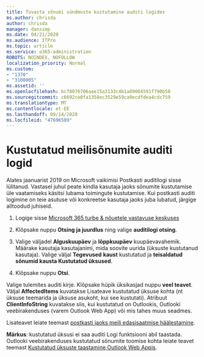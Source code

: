 ```yaml
---
title: Tuvasta sõnumi sündmuste kustutamine auditi logides
ms.author: chrisda
author: chrisda
manager: dansimp
ms.date: 04/21/2020
ms.audience: ITPro
ms.topic: article
ms.service: o365-administration
ROBOTS: NOINDEX, NOFOLLOW
localization_priority: Normal
ms.custom:
- "1370"
- "3100005"
ms.assetid: ''
ms.openlocfilehash: bc78076706aee15a3133c4b1a89064591f790b58
ms.sourcegitcommit: c6692ce0fa1358ec3529e59ca0ecdfdea4cdc759
ms.translationtype: MT
ms.contentlocale: et-EE
ms.lasthandoff: 09/14/2020
ms.locfileid: "47696509"
---
```

# <a name="audit-logs-for-deleted-email-messages"></a>Kustutatud meilisõnumite auditi logid

Alates jaanuarist 2019 on Microsoft vaikimisi Postkasti auditilogi sisse lülitanud. Vastasel juhul peate kindla kasutaja jaoks sõnumite kustutamise üle vaatamiseks käsitsi lubama toimingute kustutamise. Kui postkasti auditi logimine on teie asutuse või konkreetse kasutaja jaoks juba lubatud, järgige alltoodud juhiseid.

1. Logige sisse [Microsoft 365 turbe & nõuetele vastavuse keskuses](https://protection.office.com/)

2. Klõpsake nuppu **Otsing ja juurdlus** ning valige **auditilogi otsing**.

3. Valige väljadel **Alguskuupäev** ja **lõppkuupäev** kuupäevavahemik. Määrake kasutaja kasutajanimi, mida soovite uurida (üksuste kustutanud kasutaja). Valige väljal **Tegevused** **kaust** kustutatud ja **teisaldatud sõnumid kausta Kustutatud üksused**.

4. Klõpsake nuppu **Otsi**.

Valige tulemites auditi kirje. Klõpsake hüpik üksikasjad nuppu **veel teavet**. Väljal **AffectedItems** kuvatakse Lisateave kustutatud üksuse kohta (nt üksuse teemarida ja üksuse asukoht, kui see kustutati). Atribuut **ClientInfoString** kuvatakse siis, kui kustutatud on Outlookis, Outlooki veebirakenduses (varem Outlook Web App) või mis tahes muus seadmes.

Lisateavet leiate teemast [postkasti jaoks meili edasisaatmise häälestamine](https://docs.microsoft.com/microsoft-365/compliance/auditing-troubleshooting-scenarios#determine-if-a-user-deleted-email-items).

**Märkus**: kustutatud üksusi ei saa auditi Logi funktsiooni abil taastada. Outlooki veebirakenduses kustutatud sõnumite toomise kohta leiate teavet teemast [Kustutatud üksuste taastamine Outlook Web Appis](https://support.office.com/article/C3D8FC15-EEEF-4F1C-81DF-E27964B7EDD4).
